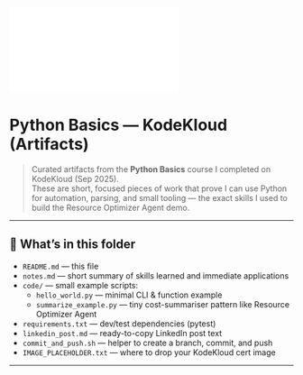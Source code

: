 ![Python Basics (KodeKloud)](Python-cert.pdf)

# Python Basics — KodeKloud (Artifacts)

> Curated artifacts from the **Python Basics** course I completed on KodeKloud (Sep 2025).  
> These are short, focused pieces of work that prove I can use Python for automation, parsing, and small tooling — the exact skills I used to build the Resource Optimizer Agent demo.

---

## 📂 What’s in this folder
- `README.md` — this file  
- `notes.md` — short summary of skills learned and immediate applications  
- `code/` — small example scripts:
  - `hello_world.py` — minimal CLI & function example
  - `summarize_example.py` — tiny cost-summariser pattern like Resource Optimizer Agent  
- `requirements.txt` — dev/test dependencies (pytest)
- `linkedin_post.md` — ready-to-copy LinkedIn post text
- `commit_and_push.sh` — helper to create a branch, commit, and push
- `IMAGE_PLACEHOLDER.txt` — where to drop your KodeKloud cert image

---



